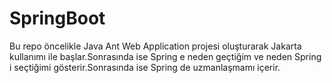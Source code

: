 # SpringBoot
Bu repo öncelikle Java Ant Web Application projesi oluşturarak Jakarta kullanımı ile başlar.Sonrasında ise Spring e neden geçtiğim ve neden Spring i seçtiğimi gösterir.Sonrasında ise Spring de uzmanlaşmamı içerir.
